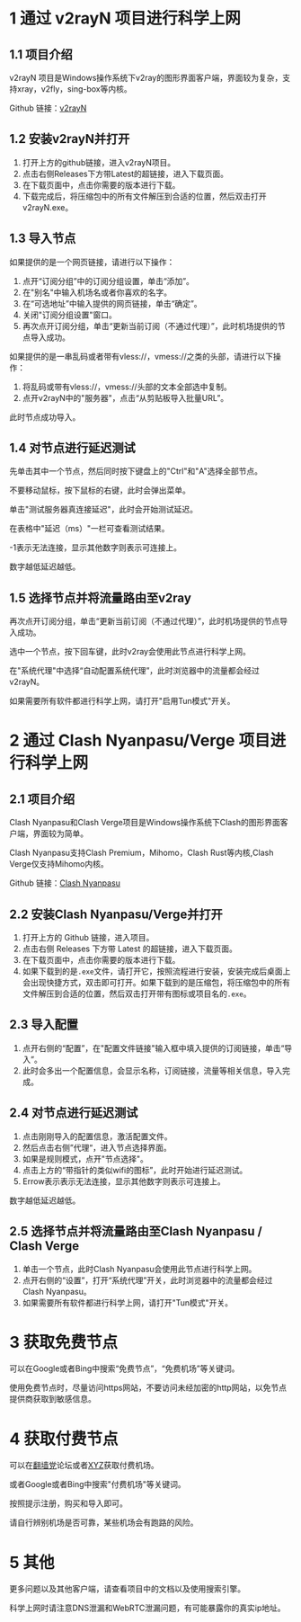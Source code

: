 # 1  通过 v2rayN 项目进行科学上网

## 1.1  项目介绍

v2rayN 项目是Windows操作系统下v2ray的图形界面客户端，界面较为复杂，支持xray，v2fly，sing-box等内核。

Github 链接：[v2rayN](https://github.com/2dust/v2rayN)

## 1.2  安装v2rayN并打开

1. 打开上方的github链接，进入v2rayN项目。
2. 点击右侧Releases下方带Latest的超链接，进入下载页面。
3. 在下载页面中，点击你需要的版本进行下载。
4. 下载完成后，将压缩包中的所有文件解压到合适的位置，然后双击打开v2rayN.exe。

## 1.3  导入节点

如果提供的是一个网页链接，请进行以下操作：

1. 点开“订阅分组”中的订阅分组设置，单击“添加”。
2. 在"别名"中输入机场名或者你喜欢的名字。
3. 在“可选地址”中输入提供的网页链接，单击“确定”。
4. 关闭"订阅分组设置"窗口。
5. 再次点开订阅分组，单击“更新当前订阅（不通过代理）”，此时机场提供的节点导入成功。

如果提供的是一串乱码或者带有vless://，vmess://之类的头部，请进行以下操作：

1. 将乱码或带有vless://，vmess://头部的文本全部选中复制。
2. 点开v2rayN中的"服务器"，点击“从剪贴板导入批量URL”。

此时节点成功导入。

## 1.4  对节点进行延迟测试

先单击其中一个节点，然后同时按下键盘上的"Ctrl"和"A"选择全部节点。

不要移动鼠标，按下鼠标的右键，此时会弹出菜单。

单击"测试服务器真连接延迟"，此时会开始测试延迟。

在表格中"延迟（ms）"一栏可查看测试结果。

-1表示无法连接，显示其他数字则表示可连接上。

数字越低延迟越低。

## 1.5  选择节点并将流量路由至v2ray

再次点开订阅分组，单击“更新当前订阅（不通过代理）”，此时机场提供的节点导入成功。

选中一个节点，按下回车键，此时v2ray会使用此节点进行科学上网。

在"系统代理"中选择“自动配置系统代理”，此时浏览器中的流量都会经过v2rayN。

如果需要所有软件都进行科学上网，请打开"启用Tun模式"开关。

# 2  通过 Clash Nyanpasu/Verge 项目进行科学上网


## 2.1  项目介绍

Clash Nyanpasu和Clash Verge项目是Windows操作系统下Clash的图形界面客户端，界面较为简单。

Clash Nyanpasu支持Clash Premium，Mihomo，Clash Rust等内核,Clash Verge仅支持Mihomo内核。

Github 链接：[Clash Nyanpasu](https://github.com/LibNyanpasu/clash-nyanpasu)

## 2.2  安装Clash Nyanpasu/Verge并打开

1. 打开上方的 Github 链接，进入项目。
2. 点击右侧 Releases 下方带 Latest 的超链接，进入下载页面。
3. 在下载页面中，点击你需要的版本进行下载。
4. 如果下载到的是`.exe`文件，请打开它，按照流程进行安装，安装完成后桌面上会出现快捷方式，双击即可打开。如果下载到的是压缩包，将压缩包中的所有文件解压到合适的位置，然后双击打开带有图标或项目名的`.exe`。

## 2.3  导入配置

1. 点开右侧的“配置”，在"配置文件链接"输入框中填入提供的订阅链接，单击“导入”。
2. 此时会多出一个配置信息，会显示名称，订阅链接，流量等相关信息，导入完成。

## 2.4  对节点进行延迟测试

1. 点击刚刚导入的配置信息，激活配置文件。
2. 然后点击右侧”代理“，进入节点选择界面。
3. 如果是规则模式，点开"节点选择"。
4. 点击上方的“带指针的类似wifi的图标”，此时开始进行延迟测试。
5. Errow表示表示无法连接，显示其他数字则表示可连接上。

数字越低延迟越低。

## 2.5  选择节点并将流量路由至Clash Nyanpasu / Clash Verge

1. 单击一个节点，此时Clash Nyanpasu会使用此节点进行科学上网。
2. 点开右侧的“设置”，打开“系统代理”开关，此时浏览器中的流量都会经过Clash Nyanpasu。
3. 如果需要所有软件都进行科学上网，请打开"Tun模式"开关。

# 3  获取免费节点

可以在Google或者Bing中搜索“免费节点”，“免费机场”等关键词。

使用免费节点时，尽量访问https网站，不要访问未经加密的http网站，以免节点提供商获取到敏感信息。

# 4 获取付费节点

可以在[翻墙党](https:/fanqiangdang.org)论坛或者[XYZ](https://9.234456.xyz/abc.html?t=567)获取付费机场。

或者Google或者Bing中搜索"付费机场"等关键词。

按照提示注册，购买和导入即可。

请自行辨别机场是否可靠，某些机场会有跑路的风险。

# 5 其他

更多问题以及其他客户端，请查看项目中的文档以及使用搜索引擎。

科学上网时请注意DNS泄漏和WebRTC泄漏问题，有可能暴露你的真实ip地址。